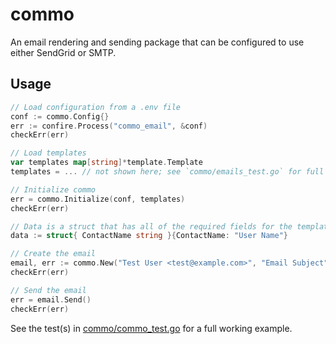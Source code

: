 # commo

An email rendering and sending package that can be configured to use either SendGrid or SMTP.

## Usage

```go
// Load configuration from a .env file
conf := commo.Config{}
err := confire.Process("commo_email", &conf)
checkErr(err)

// Load templates
var templates map[string]*template.Template
templates = ... // not shown here; see `commo/emails_test.go` for full example

// Initialize commo
err = commo.Initialize(conf, templates)
checkErr(err)

// Data is a struct that has all of the required fields for the template being used
data := struct{ ContactName string }{ContactName: "User Name"}

// Create the email
email, err := commo.New("Test User <test@example.com>", "Email Subject", "template_name_no_ext", data)
checkErr(err)

// Send the email
err = email.Send()
checkErr(err)
```

See the test(s) in [commo/commo_test.go](./commo/commo_test.go) for a full working example.
